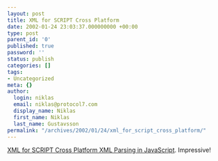 ```yaml
---
layout: post
title: XML for SCRIPT Cross Platform
date: 2002-01-24 23:03:37.000000000 +00:00
type: post
parent_id: '0'
published: true
password: ''
status: publish
categories: []
tags:
- Uncategorized
meta: {}
author:
  login: niklas
  email: niklas@protocol7.com
  display_name: Niklas
  first_name: Niklas
  last_name: Gustavsson
permalink: "/archives/2002/01/24/xml_for_script_cross_platform/"
---
```

[XML for SCRIPT Cross Platform XML Parsing in JavaScript](http://xmljs.sourceforge.net/). Impressive!

